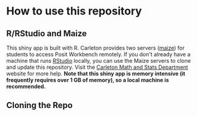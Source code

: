 # How to use this repository

## R/RStudio and Maize

This shiny app is built with R. Carleton provides two servers ([maize](https://maize.mathcs.carleton.edu/)) for students to access Posit Workbench remotely. If you don't already have a machine that runs [RStudio](https://posit.co/download/rstudio-desktop/) locally, you can use the Maize servers to clone and update this repository. Visit the [Carleton Math and Stats Department](https://www.carleton.edu/math/resources/statistics-and-r-studio-help/) website for more help. **Note that this shiny app is memory intensive (it frequently requires over 1 GB of memory), so a local machine is recommended.**

## Cloning the Repo


